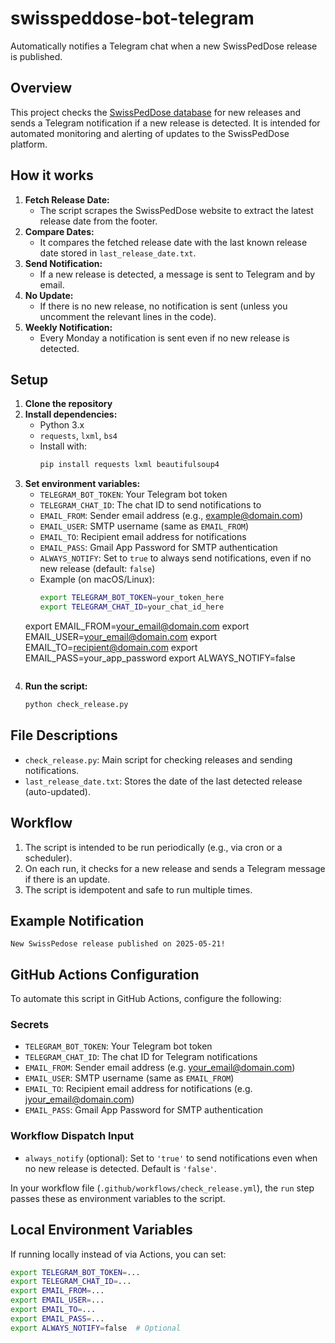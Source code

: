 # swisspeddose-bot-telegram

Automatically notifies a Telegram chat when a new SwissPedDose release is published.

## Overview

This project checks the [SwissPedDose database](https://db.swisspeddose.ch) for new releases and sends a Telegram notification if a new release is detected. It is intended for automated monitoring and alerting of updates to the SwissPedDose platform.

## How it works

1. **Fetch Release Date:**
   - The script scrapes the SwissPedDose website to extract the latest release date from the footer.
2. **Compare Dates:**
   - It compares the fetched release date with the last known release date stored in `last_release_date.txt`.
3. **Send Notification:**
   - If a new release is detected, a message is sent to Telegram and by email.
4. **No Update:**
   - If there is no new release, no notification is sent (unless you uncomment the relevant lines in the code).
5. **Weekly Notification:**
   - Every Monday a notification is sent even if no new release is detected.

## Setup

1. **Clone the repository**
2. **Install dependencies:**
   - Python 3.x
   - `requests`, `lxml`, `bs4`
   - Install with:
     ```bash
     pip install requests lxml beautifulsoup4
     ```
3. **Set environment variables:**
   - `TELEGRAM_BOT_TOKEN`: Your Telegram bot token
   - `TELEGRAM_CHAT_ID`: The chat ID to send notifications to
   - `EMAIL_FROM`: Sender email address (e.g., example@domain.com)
   - `EMAIL_USER`: SMTP username (same as `EMAIL_FROM`)
   - `EMAIL_TO`: Recipient email address for notifications
   - `EMAIL_PASS`: Gmail App Password for SMTP authentication
   - `ALWAYS_NOTIFY`: Set to `true` to always send notifications, even if no new release (default: `false`)
   - Example (on macOS/Linux):
     ```bash
     export TELEGRAM_BOT_TOKEN=your_token_here
     export TELEGRAM_CHAT_ID=your_chat_id_here
    export EMAIL_FROM=your_email@domain.com
    export EMAIL_USER=your_email@domain.com
    export EMAIL_TO=recipient@domain.com
    export EMAIL_PASS=your_app_password
    export ALWAYS_NOTIFY=false
     ```
4. **Run the script:**
   ```bash
   python check_release.py
   ```

## File Descriptions

- `check_release.py`: Main script for checking releases and sending notifications.
- `last_release_date.txt`: Stores the date of the last detected release (auto-updated).

## Workflow

1. The script is intended to be run periodically (e.g., via cron or a scheduler).
2. On each run, it checks for a new release and sends a Telegram message if there is an update.
3. The script is idempotent and safe to run multiple times.

## Example Notification

```
New SwissPedose release published on 2025-05-21!
```
 
 ## GitHub Actions Configuration

 To automate this script in GitHub Actions, configure the following:

 ### Secrets
 - `TELEGRAM_BOT_TOKEN`: Your Telegram bot token
 - `TELEGRAM_CHAT_ID`: The chat ID for Telegram notifications
 - `EMAIL_FROM`: Sender email address (e.g. your_email@domain.com)
 - `EMAIL_USER`: SMTP username (same as `EMAIL_FROM`)
- `EMAIL_TO`: Recipient email address for notifications (e.g. jyour_email@domain.com)
- `EMAIL_PASS`: Gmail App Password for SMTP authentication


 ### Workflow Dispatch Input
 - `always_notify` (optional): Set to `'true'` to send notifications even when no new release is detected. Default is `'false'`.

 In your workflow file (`.github/workflows/check_release.yml`), the `run` step passes these as environment variables to the script.

 ## Local Environment Variables
 If running locally instead of via Actions, you can set:
 ```bash
 export TELEGRAM_BOT_TOKEN=...
 export TELEGRAM_CHAT_ID=...
 export EMAIL_FROM=...
 export EMAIL_USER=...
export EMAIL_TO=...
export EMAIL_PASS=...
export ALWAYS_NOTIFY=false  # Optional
```
